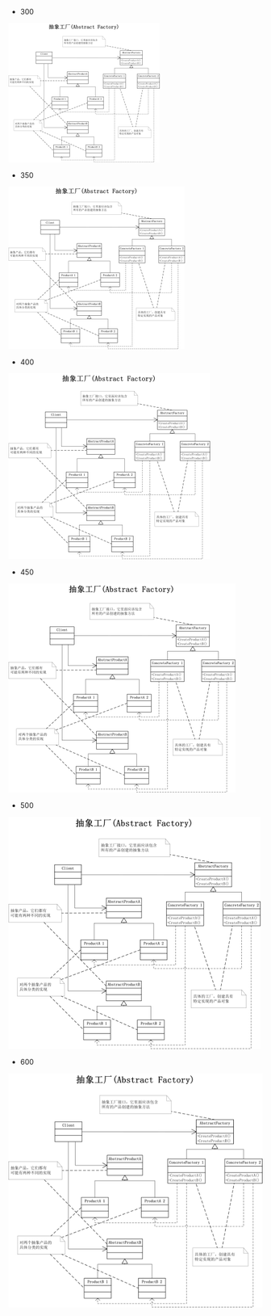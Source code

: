 * 300

![300](abstractFactory300.png)

* 350

![350](abstractFactory350.png)

* 400

![400](abstractFactory400.png)

* 450

![450](abstractFactory450.png)

* 500

![500](abstractFactory500.png)

* 600

![600](abstractFactory600.png)
